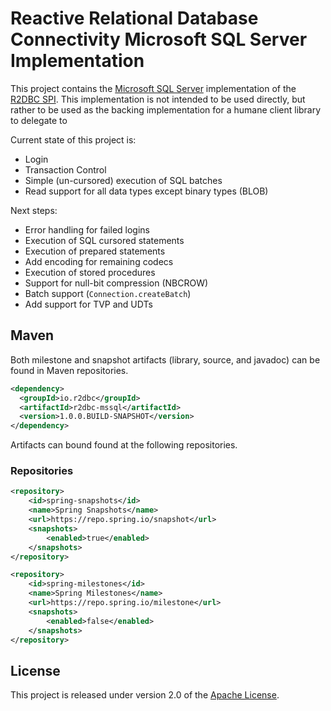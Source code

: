 # Reactive Relational Database Connectivity Microsoft SQL Server Implementation

This project contains the [Microsoft SQL Server][m] implementation of the [R2DBC SPI][r]. This implementation is not intended to be used directly, but rather to be used as the backing implementation for a humane client library to delegate to

[m]: http://microsoft.com/sqlserver
[r]: https://github.com/r2dbc/r2dbc-spi

Current state of this project is:

* Login
* Transaction Control
* Simple (un-cursored) execution of SQL batches
* Read support for all data types except binary types (BLOB)

Next steps:

* Error handling for failed logins
* Execution of SQL cursored statements
* Execution of prepared statements
* Add encoding for remaining codecs
* Execution of stored procedures 
* Support for null-bit compression (NBCROW)
* Batch support (`Connection.createBatch`)
* Add support for TVP and UDTs

## Maven
Both milestone and snapshot artifacts (library, source, and javadoc) can be found in Maven repositories.

```xml
<dependency>
  <groupId>io.r2dbc</groupId>
  <artifactId>r2dbc-mssql</artifactId>
  <version>1.0.0.BUILD-SNAPSHOT</version>
</dependency>
```

Artifacts can bound found at the following repositories.

### Repositories
```xml
<repository>
    <id>spring-snapshots</id>
    <name>Spring Snapshots</name>
    <url>https://repo.spring.io/snapshot</url>
    <snapshots>
        <enabled>true</enabled>
    </snapshots>
</repository>
```

```xml
<repository>
    <id>spring-milestones</id>
    <name>Spring Milestones</name>
    <url>https://repo.spring.io/milestone</url>
    <snapshots>
        <enabled>false</enabled>
    </snapshots>
</repository>
```

## License
This project is released under version 2.0 of the [Apache License][l].

[l]: https://www.apache.org/licenses/LICENSE-2.0
